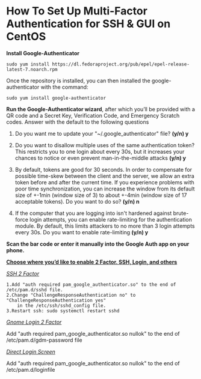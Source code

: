

# How To Set Up Multi-Factor Authentication for SSH & GUI on CentOS
**Install Google-Authenticator**

`sudo yum install https://dl.fedoraproject.org/pub/epel/epel-release-latest-7.noarch.rpm`

Once the repository is installed, you can then installed the google-authenticator with the command:

`sudo yum install google-authenticator`
					
**Run the Google-Authenticator wizard**, after which you’ll be provided with a QR code and a Secret Key, Verification Code, and Emergency Scratch codes. Answer with the default to the following questions
 1. Do you want me to update your "~/.google_authenticator" file? **(y/n) y**
 2. Do you want to disallow multiple uses of the same authentication token? This restricts you to one login about every 30s, but it increases your chances 
		to notice or even prevent man-in-the-middle attacks **(y/n) y**
 
 3. By default, tokens are good for 30 seconds. In order to compensate for possible
		time-skew between the client and the server, we allow an extra token before and
		after the current time. If you experience problems with poor time synchronization,
		you can increase the window from its default size of +-1min (window size of 3) to 
		about +-4min (window size of 17 acceptable tokens). Do you want to do so? **(y/n) n**
 4. If the computer that you are logging into isn't hardened against
    brute-force login attempts, you can enable rate-limiting for the authentication module. By default, this limits attackers to no more than 3 login attempts every 30s. Do you want to enable rate-limiting **(y/n) y**

**Scan the bar code or enter it manually into the Google Auth app on your phone.**

<ins>**Choose where you’d like to enable 2 Factor. SSH, Login, and others**</ins>

<ins>*SSH 2 Factor*</ins>

    1.Add "auth required pam_google_authenticator.so" to the end of /etc/pam.d/sshd file.
    2.Change "ChallengeResponseAuthentication no" to "ChallengeResponseAuthentication yes" 
        in the /etc/ssh/sshd_config file.
    3.Restart ssh: sudo systemctl restart sshd
<ins> *Gnome Login 2 Factor*</ins>

Add "auth required pam_google_authenticator.so nullok" to the end of /etc/pam.d/gdm-password file

<ins>*Direct Login Screen*</ins>

Add "auth required pam_google_authenticator.so nullok" to the end of /etc/pam.d/loginfile
